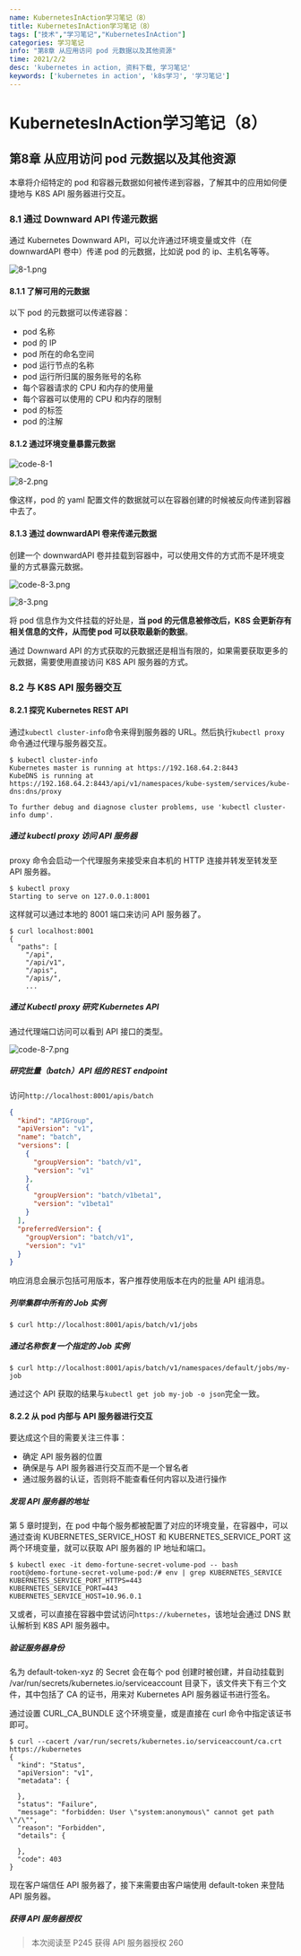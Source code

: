 ```yaml
---
name: KubernetesInAction学习笔记（8）
title: KubernetesInAction学习笔记（8）
tags: ["技术","学习笔记","KubernetesInAction"]
categories: 学习笔记
info: "第8章 从应用访问 pod 元数据以及其他资源"
time: 2021/2/2
desc: 'kubernetes in action, 资料下载, 学习笔记'
keywords: ['kubernetes in action', 'k8s学习', '学习笔记']
---
```


# KubernetesInAction学习笔记（8）

## 第8章 从应用访问 pod 元数据以及其他资源

本章将介绍特定的 pod 和容器元数据如何被传递到容器，了解其中的应用如何便捷地与 K8S API 服务器进行交互。

### 8.1 通过 Downward API 传递元数据

通过 Kubernetes Downward API，可以允许通过环境变量或文件（在 downwardAPI 卷中）传递 pod 的元数据，比如说 pod 的 ip、主机名等等。

![8-1.png](./images/8-1.png)

#### 8.1.1 了解可用的元数据

以下 pod 的元数据可以传递容器：

- pod 名称
- pod 的 IP
- pod 所在的命名空间
- pod 运行节点的名称
- pod 运行所归属的服务账号的名称
- 每个容器请求的 CPU 和内存的使用量
- 每个容器可以使用的 CPU 和内存的限制
- pod 的标签
- pod 的注解

#### 8.1.2 通过环境变量暴露元数据

![code-8-1](./images/code-8-1.png)

![8-2.png](./images/8-2.png)

像这样，pod 的 yaml 配置文件的数据就可以在容器创建的时候被反向传递到容器中去了。

#### 8.1.3 通过 downwardAPI 卷来传递元数据

创建一个 downwardAPI 卷并挂载到容器中，可以使用文件的方式而不是环境变量的方式暴露元数据。

![code-8-3.png](./images/code-8-3.png)

![8-3.png](./images/8-3.png)

将 pod 信息作为文件挂载的好处是，**当 pod 的元信息被修改后，K8S 会更新存有相关信息的文件，从而使 pod 可以获取最新的数据**。

通过 Downward API 的方式获取的元数据还是相当有限的，如果需要获取更多的元数据，需要使用直接访问 K8S API 服务器的方式。

### 8.2 与 K8S API 服务器交互

#### 8.2.1 探究 Kubernetes REST API

通过`kubectl cluster-info`命令来得到服务器的 URL。然后执行`kubectl proxy`命令通过代理与服务器交互。

```shell
$ kubectl cluster-info
Kubernetes master is running at https://192.168.64.2:8443
KubeDNS is running at https://192.168.64.2:8443/api/v1/namespaces/kube-system/services/kube-dns:dns/proxy

To further debug and diagnose cluster problems, use 'kubectl cluster-info dump'.
```

##### 通过 kubectl proxy 访问 API 服务器

proxy 命令会启动一个代理服务来接受来自本机的 HTTP 连接并转发至转发至 API 服务器。

```shell
$ kubectl proxy
Starting to serve on 127.0.0.1:8001
```

这样就可以通过本地的 8001 端口来访问 API 服务器了。

```shell
$ curl localhost:8001
{
  "paths": [
    "/api",
    "/api/v1",
    "/apis",
    "/apis/",
    ...
```

##### 通过 Kubectl proxy 研究 Kubernetes API

通过代理端口访问可以看到 API 接口的类型。

![code-8-7.png](./images/code-8-7.png)

##### 研究批量（batch）API 组的 REST endpoint

访问`http://localhost:8001/apis/batch`

```json
{
  "kind": "APIGroup",
  "apiVersion": "v1",
  "name": "batch",
  "versions": [
    {
      "groupVersion": "batch/v1",
      "version": "v1"
    },
    {
      "groupVersion": "batch/v1beta1",
      "version": "v1beta1"
    }
  ],
  "preferredVersion": {
    "groupVersion": "batch/v1",
    "version": "v1"
  }
}
```

响应消息会展示包括可用版本，客户推荐使用版本在内的批量 API 组消息。

##### 列举集群中所有的 Job 实例

```shell
$ curl http://localhost:8001/apis/batch/v1/jobs
```

##### 通过名称恢复一个指定的 Job 实例

```shell
$ curl http://localhost:8001/apis/batch/v1/namespaces/default/jobs/my-job
```

通过这个 API 获取的结果与`kubectl get job my-job -o json`完全一致。

#### 8.2.2 从 pod 内部与 API 服务器进行交互

要达成这个目的需要关注三件事：

- 确定 API 服务器的位置
- 确保是与 API 服务器进行交互而不是一个冒名者
- 通过服务器的认证，否则将不能查看任何内容以及进行操作

##### 发现 API 服务器的地址

第 5 章时提到，在 pod 中每个服务都被配置了对应的环境变量，在容器中，可以通过查询 KUBERNETES_SERVICE_HOST 和 KUBERNETES_SERVICE_PORT 这两个环境变量，就可以获取 API 服务器的 IP 地址和端口。

```shell
$ kubectl exec -it demo-fortune-secret-volume-pod -- bash
root@demo-fortune-secret-volume-pod:/# env | grep KUBERNETES_SERVICE
KUBERNETES_SERVICE_PORT_HTTPS=443
KUBERNETES_SERVICE_PORT=443
KUBERNETES_SERVICE_HOST=10.96.0.1
```

又或者，可以直接在容器中尝试访问`https://kubernetes`，该地址会通过 DNS 默认解析到 K8S API 服务器中。

 ##### 验证服务器身份

名为 default-token-xyz 的 Secret 会在每个 pod 创建时被创建，并自动挂载到 /var/run/secrets/kubernetes.io/serviceaccount 目录下，该文件夹下有三个文件，其中包括了 CA 的证书，用来对 Kubernetes API 服务器证书进行签名。

通过设置 CURL_CA_BUNDLE 这个环境变量，或是直接在 curl 命令中指定该证书即可。

```shell
$ curl --cacert /var/run/secrets/kubernetes.io/serviceaccount/ca.crt https://kubernetes
{
  "kind": "Status",
  "apiVersion": "v1",
  "metadata": {

  },
  "status": "Failure",
  "message": "forbidden: User \"system:anonymous\" cannot get path \"/\"",
  "reason": "Forbidden",
  "details": {

  },
  "code": 403
}
```

现在客户端信任 API 服务器了，接下来需要由客户端使用 default-token 来登陆 API 服务器。

##### 获得 API 服务器授权













> 本次阅读至 P245 获得 API 服务器授权 260

